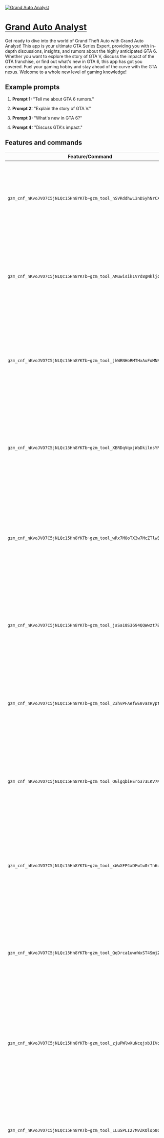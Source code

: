 [![Grand Auto Analyst](https://files.oaiusercontent.com/file-VUgg44bTUxyrswtQjllkpBM7?se=2123-10-15T18%3A51%3A22Z&sp=r&sv=2021-08-06&sr=b&rscc=max-age%3D31536000%2C%20immutable&rscd=attachment%3B%20filename%3Dbd19176d-4225-4988-93ad-9eb790bd80f8.png&sig=LKHe3WTbAlzEzLWCN/uFJEwjezd6YOC/h6fLC8CoL5Q%3D)](https://chat.openai.com/g/g-CxTV5L438-grand-auto-analyst)

# [Grand Auto Analyst](https://chat.openai.com/g/g-CxTV5L438-grand-auto-analyst)

Get ready to dive into the world of Grand Theft Auto with Grand Auto Analyst! This app is your ultimate GTA Series Expert, providing you with in-depth discussions, insights, and rumors about the highly anticipated GTA 6. Whether you want to explore the story of GTA V, discuss the impact of the GTA franchise, or find out what's new in GTA 6, this app has got you covered. Fuel your gaming hobby and stay ahead of the curve with the GTA nexus. Welcome to a whole new level of gaming knowledge!

## Example prompts

1. **Prompt 1:** "Tell me about GTA 6 rumors."

2. **Prompt 2:** "Explain the story of GTA V."

3. **Prompt 3:** "What's new in GTA 6?"

4. **Prompt 4:** "Discuss GTA's impact."

## Features and commands

| Feature/Command | Description |
| --- | --- |
| `gzm_cnf_nKvoJVO7C5jNLQc15Hn8YKTb~gzm_tool_nSVRddhwL3nDSyhNrCXCJwu6` | This tool opens a web browser with access to GTA news and rumors. You can use it to find the latest information and updates about GTA 6. |
| `gzm_cnf_nKvoJVO7C5jNLQc15Hn8YKTb~gzm_tool_AMuwisik1VYd8gNkljchtyA3` | This tool opens a web browser with access to GTA resources. You can use it to explore GTA V storylines, characters, and gameplay. |
| `gzm_cnf_nKvoJVO7C5jNLQc15Hn8YKTb~gzm_tool_jkWRNHoRMTHxAuFoMNNnUcLG` | This tool opens a web browser with access to GTA news and updates. You can use it to find information about the new features and improvements in GTA 6. |
| `gzm_cnf_nKvoJVO7C5jNLQc15Hn8YKTb~gzm_tool_XBRDqVqxjWaDkilnsYRiDZIG` | This tool opens a web browser with access to discussions and forums about GTA. You can use it to explore the impact of the GTA series on the gaming community and culture. |
| `gzm_cnf_nKvoJVO7C5jNLQc15Hn8YKTb~gzm_tool_wRx7MOoTX3w7McZTlwEgwwxf` | This tool opens a web browser with access to GTA news and updates. You can use it to find information about the latest GTAs' storylines, characters, and gameplay. |
| `gzm_cnf_nKvoJVO7C5jNLQc15Hn8YKTb~gzm_tool_jaSa10S3694QQWwzt7BuXQ0L` | This tool opens a web browser with access to GTA articles and analyses. You can use it to read in-depth discussions and insights about the GTA series. |
| `gzm_cnf_nKvoJVO7C5jNLQc15Hn8YKTb~gzm_tool_23hvPFAefwE0vazHyptHv0i6` | This tool opens a web browser with access to GTA news and rumors. You can use it to find the latest information and updates about GTA 6. |
| `gzm_cnf_nKvoJVO7C5jNLQc15Hn8YKTb~gzm_tool_OGlgqbiHEro373LKV7NGfdRX` | This tool opens a web browser with access to GTA resources. You can use it to explore GTA V storylines, characters, and gameplay. |
| `gzm_cnf_nKvoJVO7C5jNLQc15Hn8YKTb~gzm_tool_xWwXFP4xDFwtw0rTn6uoy7wc` | This tool opens a web browser with access to GTA news and updates. You can use it to find information about the new features and improvements in GTA 6. |
| `gzm_cnf_nKvoJVO7C5jNLQc15Hn8YKTb~gzm_tool_QqDrca1uwnWxST4Smj2J541V` | This tool opens a web browser with access to discussions and forums about GTA. You can use it to explore the impact of the GTA series on the gaming community and culture. |
| `gzm_cnf_nKvoJVO7C5jNLQc15Hn8YKTb~gzm_tool_zjuPWlwXuNcqjxbJIVoOKEbr` | This tool opens a web browser with access to GTA news and updates. You can use it to find information about the latest GTAs' storylines, characters, and gameplay. |
| `gzm_cnf_nKvoJVO7C5jNLQc15Hn8YKTb~gzm_tool_LLuSPLI27MVZKOlop06TZe4v` | This tool opens a web browser with access to GTA articles and analyses. You can use it to read in-depth discussions and insights about the GTA series. |
| `gzm_cnf_nKvoJVO7C5jNLQc15Hn8YKTb~gzm_tool_8t9fIYBNObuJV8ElORWUyKdu` | This tool opens a web browser with access to GTA news and rumors. You can use it to find the latest information and updates about GTA 6. |
| `gzm_cnf_nKvoJVO7C5jNLQc15Hn8YKTb~gzm_tool_cNG1kUrXYupyAarkwrqiqpIJ` | This tool opens a web browser with access to GTA resources. You can use it to explore GTA V storylines, characters, and gameplay. |
| `gzm_cnf_nKvoJVO7C5jNLQc15Hn8YKTb~gzm_tool_UUkeqdSLqLfdvlilDCINlV4c` | This tool opens a web browser with access to GTA news and updates. You can use it to find information about the new features and improvements in GTA 6. |
| `gzm_cnf_nKvoJVO7C5jNLQc15Hn8YKTb~gzm_tool_2NIZCbObHN3vq1k1VadRoEWe` | This tool opens a web browser with access to discussions and forums about GTA. You can use it to explore the impact of the GTA series on the gaming community and culture. |
| `gzm_cnf_nKvoJVO7C5jNLQc15Hn8YKTb~gzm_tool_SmYbg7av1ecEZ2Jmmji5RQMt` | This tool opens a web browser with access to GTA news and updates. You can use it to find information about the latest GTAs' storylines, characters, and gameplay. |
| `gzm_cnf_nKvoJVO7C5jNLQc15Hn8YKTb~gzm_tool_wmRo5K407cKIRlonjDhB6B0Z` | This tool opens a web browser with access to GTA articles and analyses. You can use it to read in-depth discussions and insights about the GTA series. |
| `gzm_cnf_nKvoJVO7C5jNLQc15Hn8YKTb~gzm_tool_6eOOt9Km0FepLEALCRRBa7io` | This tool opens a web browser with access to GTA news and rumors. You can use it to find the latest information and updates about GTA 6. |
| `gzm_cnf_nKvoJVO7C5jNLQc15Hn8YKTb~gzm_tool_x2fGAgUkgM6QxXlvSbYhiK1e` | This tool opens a web browser with access to GTA resources. You can use it to explore GTA V